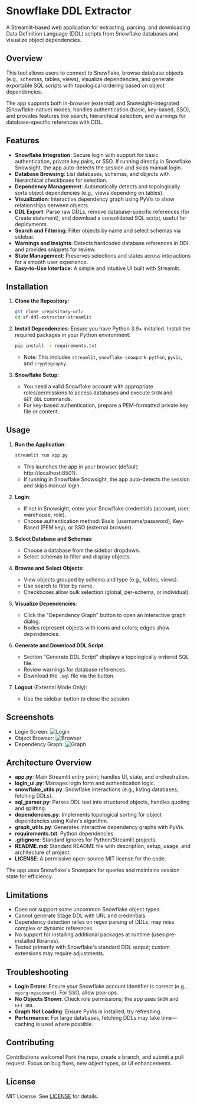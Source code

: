 # Snowflake DDL Extractor

A Streamlit-based web application for extracting, parsing, and downloading Data Definition Language (DDL) scripts from Snowflake databases and visualize object dependencies.

## Overview

This tool allows users to connect to Snowflake, browse database objects (e.g., schemas, tables, views), visualize dependencies, and generate exportable SQL scripts with topological ordering based on object dependencies.

The app supports both in-browser (external) and Snowsight-integrated (Snowflake-native) modes, handles authentication (basic, key-based, SSO), and provides features like search, hierarchical selection, and warnings for database-specific references with DDL.

## Features

- **Snowflake Integration**: Secure login with support for basic authentication, private key pairs, or SSO. If running directly in Snowflake Snowsight, the app auto-detects the session and skips manual login.
- **Database Browsing**: List databases, schemas, and objects with hierarchical checkboxes for selection.
- **Dependency Management**: Automatically detects and topologically sorts object dependencies (e.g., views depending on tables).
- **Visualization**: Interactive dependency graph using PyVis to show relationships between objects.
- **DDL Export**: Parse raw DDLs, remove database-specific references (for Create statement), and download a consolidated SQL script, useful for deployments.
- **Search and Filtering**: Filter objects by name and select schemas via sidebar.
- **Warnings and Insights**: Detects hardcoded database references in DDL and provides snippets for review.
- **State Management**: Preserves selections and states across interactions for a smooth user experience.
- **Easy-to-Use Interface:** A simple and intuitive UI built with Streamlit.

## Installation

1. **Clone the Repository**:
   ```bash
   git clone <repository-url>
   cd sf-ddl-extractor-streamlit
   ```

2. **Install Dependencies**:
   Ensure you have Python 3.9+ installed. Install the required packages in your Python environment:
   ```bash
   pip install -r requirements.txt
   ```
   - Note: This includes `streamlit`, `snowflake-snowpark-python`, `pyvis`, and `cryptography`.

3. **Snowflake Setup**:
   - You need a valid Snowflake account with appropriate roles/permissions to access databases and execute `SHOW` and `GET_DDL` commands.
   - For key-based authentication, prepare a PEM-formatted private key file or content.

## Usage

1. **Run the Application**:
   ```bash
   streamlit run app.py
   ```
   - This launches the app in your browser (default: http://localhost:8501).
   - If running in Snowflake Snowsight, the app auto-detects the session and skips manual login.

2. **Login**:
   - If not in Snowsight, enter your Snowflake credentials (account, user, warehouse, role).
   - Choose authentication method: Basic (username/password), Key-Based (PEM key), or SSO (external browser).

3. **Select Database and Schemas**:
   - Choose a database from the sidebar dropdown.
   - Select schemas to filter and display objects.

4. **Browse and Select Objects**:
   - View objects grouped by schema and type (e.g., tables, views).
   - Use search to filter by name.
   - Checkboxes allow bulk selection (global, per-schema, or individual).

5. **Visualize Dependencies**:
   - Click the "Dependency Graph" button to open an interactive graph dialog.
   - Nodes represent objects with icons and colors; edges show dependencies.

6. **Generate and Download DDL Script**:
   - Section "Generate DDL Script" displays a topologically ordered SQL file.
   - Review warnings for database references.
   - Download the `.sql` file via the button.

7. **Logout** (External Mode Only):
   - Use the sidebar button to close the session.

## Screenshots

- Login Screen: ![Login](Screenshots/login-screenshot.png)
- Object Browser: ![Browser](Screenshots/browser-screenshot.png)
- Dependency Graph: ![Graph](Screenshots/graph-screenshot.png)

## Architecture Overview

- **app.py**: Main Streamlit entry point; handles UI, state, and orchestration.
- **login_ui.py**: Manages login form and authentication logic.
- **snowflake_utils.py**: Snowflake interactions (e.g., listing databases, fetching DDLs).
- **sql_parser.py**: Parses DDL text into structured objects, handles quoting and splitting.
- **dependencies.py**: Implements topological sorting for object dependencies using Kahn's algorithm.
- **graph_utils.py**: Generates interactive dependency graphs with PyVis.
- **requirements.txt**: Python dependencies.
- **.gitignore**: Standard ignores for Python/Streamlit projects.
- **README.md**: Standard README file with description, setup, usage, and architecture of project.
- **LICENSE**: A permissive open-source MIT license for the code.

The app uses Snowflake's Snowpark for queries and maintains session state for efficiency.

## Limitations

- Does not support some uncommon Snowflake object types.
- Cannot generate Stage DDL with URL and credentials.
- Dependency detection relies on regex parsing of DDLs; may miss complex or dynamic references.
- No support for installing additional packages at runtime (uses pre-installed libraries).
- Tested primarily with Snowflake's standard DDL output; custom extensions may require adjustments.

## Troubleshooting

- **Login Errors**: Ensure your Snowflake account identifier is correct (e.g., `myorg-myaccount`). For SSO, allow pop-ups.
- **No Objects Shown**: Check role permissions; the app uses `SHOW` and `GET_DDL`.
- **Graph Not Loading**: Ensure PyVis is installed; try refreshing.
- **Performance**: For large databases, fetching DDLs may take time—caching is used where possible.

## Contributing

Contributions welcome! Fork the repo, create a branch, and submit a pull request. Focus on bug fixes, new object types, or UI enhancements.

## License

MIT License. See [LICENSE](LICENSE) for details.